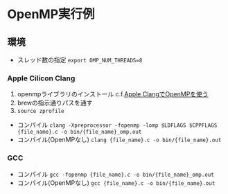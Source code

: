 # OpenMP実行例

## 環境

* スレッド数の指定 `export OMP_NUM_THREADS=8`

### Apple Cilicon Clang
1. openmpライブラリのインストール c.f.[Apple ClangでOpenMPを使う](https://qiita.com/ktgw0316/items/23235dd2533f488be7da)
1. brewの指示通りパスを通す
1. `source zprofile`
* コンパイル `clang -Xpreprocessor -fopenmp -lomp $LDFLAGS $CPPFLAGS {file_name}.c -o bin/{file_name}_omp.out`
* コンパイル(OpenMPなし) `clang {file_name}.c -o bin/{file_name}.out`

### GCC
* コンパイル `gcc -fopenmp {file_name}.c -o bin/{file_name}_omp.out`
* コンパイル(OpenMPなし) `gcc {file_name}.c -o bin/{file_name}.out`